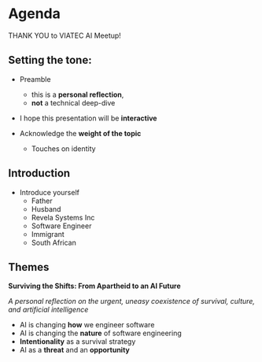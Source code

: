 # Agenda

THANK YOU to VIATEC AI Meetup!

## Setting the tone: 
- Preamble
  - this is a **personal reflection**,
  - **not** a technical deep-dive
- I hope this presentation will be **interactive** 

- Acknowledge the **weight of the topic**
  - Touches on identity 

## Introduction

- Introduce yourself
    - Father
    - Husband
    - Revela Systems Inc
    - Software Engineer
    - Immigrant
    - South African

## Themes

**Surviving the Shifts: From Apartheid to an AI Future**

*A personal reflection on the urgent, uneasy coexistence of survival, culture, and artificial intelligence*

- AI is changing **how** we engineer software
- AI is changing the **nature** of software engineering
- **Intentionality** as a survival strategy
- AI as a **threat** and an **opportunity**
